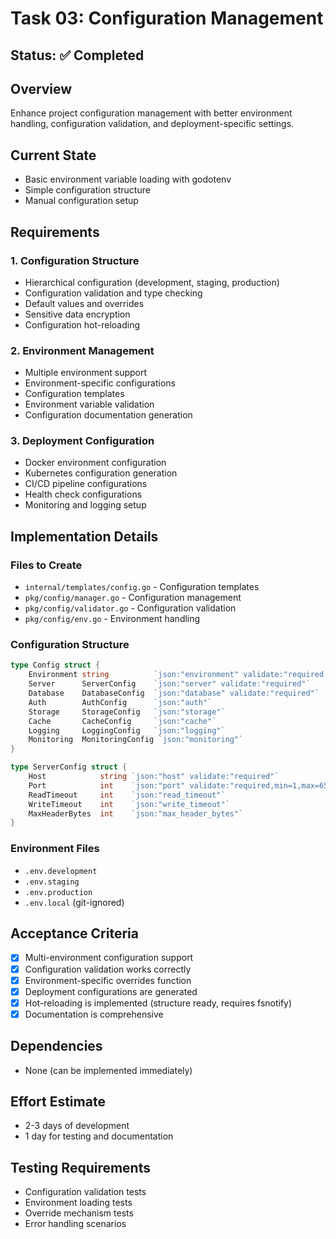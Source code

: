 # Task 03: Configuration Management

## Status: ✅ Completed

## Overview
Enhance project configuration management with better environment handling, configuration validation, and deployment-specific settings.

## Current State
- Basic environment variable loading with godotenv
- Simple configuration structure
- Manual configuration setup

## Requirements

### 1. Configuration Structure
- Hierarchical configuration (development, staging, production)
- Configuration validation and type checking
- Default values and overrides
- Sensitive data encryption
- Configuration hot-reloading

### 2. Environment Management
- Multiple environment support
- Environment-specific configurations
- Configuration templates
- Environment variable validation
- Configuration documentation generation

### 3. Deployment Configuration
- Docker environment configuration
- Kubernetes configuration generation
- CI/CD pipeline configurations
- Health check configurations
- Monitoring and logging setup

## Implementation Details

### Files to Create
- `internal/templates/config.go` - Configuration templates
- `pkg/config/manager.go` - Configuration management
- `pkg/config/validator.go` - Configuration validation
- `pkg/config/env.go` - Environment handling

### Configuration Structure
```go
type Config struct {
    Environment string          `json:"environment" validate:"required,oneof=development staging production"`
    Server      ServerConfig    `json:"server" validate:"required"`
    Database    DatabaseConfig  `json:"database" validate:"required"`
    Auth        AuthConfig      `json:"auth"`
    Storage     StorageConfig   `json:"storage"`
    Cache       CacheConfig     `json:"cache"`
    Logging     LoggingConfig   `json:"logging"`
    Monitoring  MonitoringConfig `json:"monitoring"`
}

type ServerConfig struct {
    Host            string `json:"host" validate:"required"`
    Port            int    `json:"port" validate:"required,min=1,max=65535"`
    ReadTimeout     int    `json:"read_timeout"`
    WriteTimeout    int    `json:"write_timeout"`
    MaxHeaderBytes  int    `json:"max_header_bytes"`
}
```

### Environment Files
- `.env.development`
- `.env.staging`
- `.env.production`
- `.env.local` (git-ignored)

## Acceptance Criteria
- [x] Multi-environment configuration support
- [x] Configuration validation works correctly
- [x] Environment-specific overrides function
- [x] Deployment configurations are generated
- [x] Hot-reloading is implemented (structure ready, requires fsnotify)
- [x] Documentation is comprehensive

## Dependencies
- None (can be implemented immediately)

## Effort Estimate
- 2-3 days of development
- 1 day for testing and documentation

## Testing Requirements
- Configuration validation tests
- Environment loading tests
- Override mechanism tests
- Error handling scenarios
